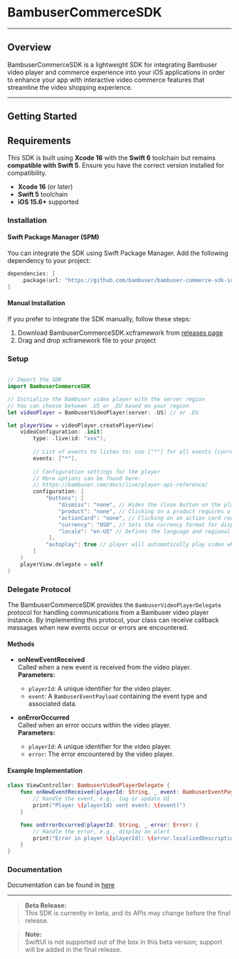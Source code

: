 # BambuserCommerceSDK

---

## Overview

BambuserCommerceSDK is a lightweight SDK for integrating Bambuser video player and commerce experience into your iOS applications in order to enhance your app with interactive video commerce features that streamline the video shopping experience.

---

## Getting Started

## Requirements

This SDK is built using **Xcode 16** with the **Swift 6** toolchain but remains **compatible with Swift 5**. Ensure you have the correct version installed for compatibility.

- **Xcode 16** (or later)
- **Swift 5** toolchain
- **iOS 15.6+** supported

### Installation

#### Swift Package Manager (SPM)

You can integrate the SDK using Swift Package Manager. Add the following dependency to your project:

```swift
dependencies: [
    .package(url: "https://github.com/bambuser/bambuser-commerce-sdk-ios", from: "0.1.0")
]
```

#### Manual Installation

If you prefer to integrate the SDK manually, follow these steps:

1. Download BambuserCommerceSDK.xcframework from [releases page](https://github.com/bambuser/bambuser-commerce-sdk-ios/releases/)
2. Drag and drop xcframework file to your project

### Setup

```swift

// Import the SDK
import BambuserCommerceSDK

// Initialize the Bambuser video player with the server region
// You can choose between .US or .EU based on your region
let videoPlayer = BambuserVideoPlayer(server: .US) // or .EU

let playerView = videoPlayer.createPlayerView(
    videoConfiguration: .init(
        type: .live(id: "xxx"),
        
        // List of events to listen to; use ["*"] for all events (currently only option available)
        events: ["*"],
        
        // Configuration settings for the player
        // More options can be found here: 
        // https://bambuser.com/docs/live/player-api-reference/
        configuration: [
            "buttons": [
                "dismiss": "none", // Hides the close button on the player.
                "product": "none", // Clicking on a product requires a listener for the "should-show-product-view" event to handle this interaction.
                "actionCard": "none", // Clicking on an action card requires a listener for the "action-card-clicked" event to handle this interaction.
                "currency": "USD", // Sets the currency format for display.
                "locale": "en-US" // Defines the language and regional settings for the player interface.
             ],
            "autoplay": true // player will automatically play video when player is ready
        ]
    )
    playerView.delegate = self
)
```

### Delegate Protocol

The BambuserCommerceSDK provides the `BambuserVideoPlayerDelegate` protocol for handling communications from a Bambuser video player instance. By implementing this protocol, your class can receive callback messages when new events occur or errors are encountered.

#### Methods

- **onNewEventReceived**  
  Called when a new event is received from the video player.  
  **Parameters:**  
  - `playerId`: A unique identifier for the video player.  
  - `event`: A `BambuserEventPayload` containing the event type and associated data.

- **onErrorOccurred**  
  Called when an error occurs within the video player.  
  **Parameters:**  
  - `playerId`: A unique identifier for the video player.  
  - `error`: The error encountered by the video player.

#### Example Implementation

```swift
class ViewController: BambuserVideoPlayerDelegate {
    func onNewEventReceived(playerId: String, _ event: BambuserEventPayload) {
        // Handle the event, e.g., log or update UI
        print("Player \(playerId) sent event: \(event)")
    }

    func onErrorOccurred(playerId: String, _ error: Error) {
        // Handle the error, e.g., display an alert
        print("Error in player \(playerId): \(error.localizedDescription)")
    }
}
```

### Documentation

Documentation can be found in [here](https://github.com/bambuser/bambuser-commerce-sdk-ios/tree/main/Documentation/BambuserCommerceSDK-Docs.doccarchive)

---

> **Beta Release:**  
> This SDK is currently in beta, and its APIs may change before the final release.

> **Note:**  
> SwiftUI is not supported out of the box in this beta version; support will be added in the final release.
